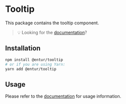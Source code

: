 # Tooltip

This package contains the tooltip component.

> 💡 Looking for the [documentation](https://design.entur.org/komponenter/feedback/tooltips)?

## Installation

```sh
npm install @entur/tooltip
# or if you are using Yarn:
yarn add @entur/tooltip
```

## Usage

Please refer to the [documentation](https://design.entur.org/komponenter/feedback/tooltips) for usage information.
